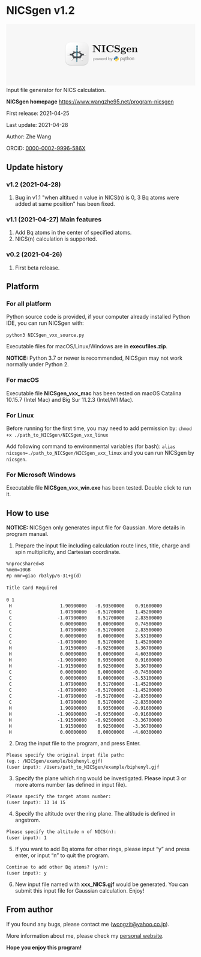 # NICSgen v1.2
![NICSgen_icon](NICSgen_icon.png)
Input file generator for NICS calculation.

**NICSgen homepage** https://www.wangzhe95.net/program-nicsgen

First release: 2021-04-25

Last update: 2021-04-28

Author: Zhe Wang

ORCiD: [0000-0002-9996-586X](https://orcid.org/0000-0002-9996-586X)

## Update history
### v1.2 (2021-04-28)
1. Bug in v1.1 "when altitued n value in NICS(n) is 0, 3 Bq atoms were added at same position" has been fixed.

### v1.1 (2021-04-27) Main features
1. Add Bq atoms in the center of specified atoms.
2. NICS(n) calculation is supported.

### v0.2 (2021-04-26)
1. First beta release.

## Platform
### For all platform
Python source code is provided, if your computer already installed Python IDE, you can run NICSgen with:

`python3 NICSgen_vxx_source.py`

Executable files for macOS/Linux/Windows are in **execufiles.zip**.

**NOTICE:** Python 3.7 or newer is recommended, NICSgen may not work normally under Python 2.

### For macOS
Executable file **NICSgen_vxx_mac** has been tested on macOS Catalina 10.15.7 (Intel Mac) and Big Sur 11.2.3 (Intel/M1 Mac).

### For Linux
Before running for the first time, you may need to add permission by:
`chmod +x ./path_to_NICSgen/NICSgen_vxx_linux`

Add following command to environmental variables (for bash):
`alias nicsgen=./path_to_NICSgen/NICSgen_vxx_linux`
and you can run NICSgen by `nicsgen`.

### For Microsoft Windows
Executable file **NICSgen_vxx_win.exe** has been tested. Double click to run it.

## How to use
**NOTICE:** NICSgen only generates input file for Gaussian. More details in program manual.

1. Prepare the input file including calculation route lines, title, charge and spin multiplicity, and Cartesian coordinate.

```
%nprocshared=8
%mem=10GB
#p nmr=giao rb3lyp/6-31+g(d)

Title Card Required

0 1
 H                  1.90900000   -0.93500000    0.91600000
 C                  1.07900000   -0.51700000    1.45200000
 C                 -1.07900000    0.51700000    2.83500000
 C                  0.00000000    0.00000000    0.74500000
 C                  1.07900000   -0.51700000    2.83500000
 C                  0.00000000    0.00000000    3.53100000
 C                 -1.07900000    0.51700000    1.45200000
 H                  1.91500000   -0.92500000    3.36700000
 H                  0.00000000    0.00000000    4.60300000
 H                 -1.90900000    0.93500000    0.91600000
 H                 -1.91500000    0.92500000    3.36700000
 C                  0.00000000    0.00000000   -0.74500000
 C                  0.00000000    0.00000000   -3.53100000
 C                  1.07900000    0.51700000   -1.45200000
 C                 -1.07900000   -0.51700000   -1.45200000
 C                 -1.07900000   -0.51700000   -2.83500000
 C                  1.07900000    0.51700000   -2.83500000
 H                  1.90900000    0.93500000   -0.91600000
 H                 -1.90900000   -0.93500000   -0.91600000
 H                 -1.91500000   -0.92500000   -3.36700000
 H                  1.91500000    0.92500000   -3.36700000
 H                  0.00000000    0.00000000   -4.60300000

```

2. Drag the input file to the program, and press Enter. 
```
Please specify the original input file path:
(eg.: /NICSgen/example/biphenyl.gjf)
(user input): /Users/path_to_NICSgen/example/biphenyl.gjf
```

3. Specify the plane which ring would be investigated. Please input 3 or more atoms number (as defined in input file).
```
Please specify the target atoms number:
(user input): 13 14 15
```

4. Specify the altitude over the ring plane. The altitude is defined in angstrom.
```
Please specify the altitude n of NICS(n):
(user input): 1
```

5. If you want to add Bq atoms for other rings, please input “y” and press enter, or input “n” to quit the program.
```
Continue to add other Bq atoms? (y/n):
(user input): y
```

6. New input file named with **xxx_NICS.gjf** would be generated.  You can submit this input file for Gaussian calculation. Enjoy!

## From author
If you found any bugs, please contact me (wongzit@yahoo.co.jp).

More information about me, please check my [personal website](https://www.wangzhe95.net).

 **Hope you enjoy this program!**

